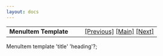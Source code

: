 ```yaml
---
layout: docs
---
```

<table width="100%" data-border="0" data-cellspacing="0"
data-cellpadding="3" data-bgcolor="#C0C0C0">
<colgroup>
<col style="width: 50%" />
<col style="width: 50%" />
</colgroup>
<tbody>
<tr>
<td style="text-align: left;"><strong>MenuItem Template<br />
</strong></td>
<td style="text-align: right;"><a href="hinttemplate.html">[Previous]</a>
<a href="generalintroduction.html">[Main]</a> <a
href="menulongtopicitemtemplate.html">[Next]</a></td>
</tr>
</tbody>
</table>

  
MenuItem template 'title' 'heading'?;   
  
